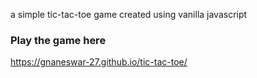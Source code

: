 a simple tic-tac-toe game created using vanilla javascript

### Play the game here 
https://gnaneswar-27.github.io/tic-tac-toe/
